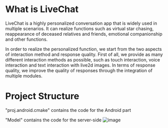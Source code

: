# What is LiveChat
LiveChat is a highly personalized conversation app that is widely used in multiple scenarios. It can realize functions such as virtual star chasing, reappearance of deceased relatives and friends, emotional companionship and other functions.

In order to realize the personalized function, we start from the two aspects of interaction method and response quality. First of all, we provide as many different interaction methods as possible, such as touch interaction, voice interaction and text interaction with live2d images. In terms of response quality, we improve the quality of responses through the integration of multiple modules.

# Project Structure
"proj.android.cmake" contains the code for the Android part

"Model" contains the code for the server-side
![image](https://user-images.githubusercontent.com/58210297/166418671-36fe91e3-2d9c-4b9f-875e-7bf708acd47a.png)

